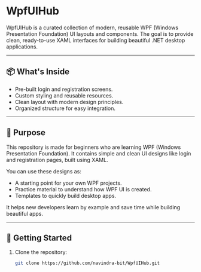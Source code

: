 # WpfUIHub

WpfUIHub is a curated collection of modern, reusable WPF (Windows Presentation Foundation) UI layouts and components.
The goal is to provide clean, ready-to-use XAML interfaces for building beautiful .NET desktop applications.

---

## 📦 What's Inside

- Pre-built login and registration screens.
- Custom styling and reusable resources.
- Clean layout with modern design principles.
- Organized structure for easy integration.

---

## 🎯 Purpose

This repository is made for beginners who are learning WPF (Windows Presentation Foundation).
It contains simple and clean UI designs like login and registration pages, built using XAML.

You can use these designs as:

- A starting point for your own WPF projects.
- Practice material to understand how WPF UI is created.
- Templates to quickly build desktop apps.

It helps new developers learn by example and save time while building beautiful apps.


---

## 🚀 Getting Started

1. Clone the repository:
   ```bash
   git clone https://github.com/navindra-bit/WpfUIHub.git
